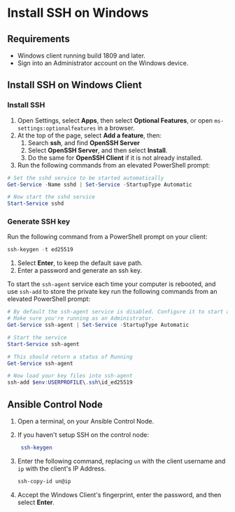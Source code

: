# Install SSH on Windows

## Requirements

- Windows client running build 1809 and later.
- Sign into an Administrator account on the Windows device.

## Install SSH on Windows Client

### Install SSH

1. Open Settings, select **Apps**, then select **Optional Features**, or open `ms-settings:optionalfeatures` in a browser.
1. At the top of the page, select **Add a feature**, then:
   1. Search **ssh**, and find **OpenSSH Server**
   1. Select **OpenSSH Server**, and then select **Install**.
   1. Do the same for **OpenSSH Client** if it is not already installed.
1. Run the following commands from an elevated PowerShell prompt:

```powershell
# Set the sshd service to be started automatically
Get-Service -Name sshd | Set-Service -StartupType Automatic

# Now start the sshd service
Start-Service sshd
```

### Generate SSH key

Run the following command from a PowerShell prompt on your client:

```powershell
ssh-keygen -t ed25519
```

1. Select **Enter**, to keep the default save path.
1. Enter a password and generate an ssh key.

To start the `ssh-agent` service each time your computer is rebooted, and use `ssh-add` to store the private key run the following commands from an elevated PowerShell prompt:

```powershell
# By default the ssh-agent service is disabled. Configure it to start automatically.
# Make sure you're running as an Administrator.
Get-Service ssh-agent | Set-Service -StartupType Automatic

# Start the service
Start-Service ssh-agent

# This should return a status of Running
Get-Service ssh-agent

# Now load your key files into ssh-agent
ssh-add $env:USERPROFILE\.ssh\id_ed25519
```

## Ansible Control Node

1. Open a terminal, on your Ansible Control Node.
1. If you haven't setup SSH on the control node:

   ```bash
    ssh-keygen
    ```

1. Enter the following command, replacing `un` with the client username and `ip` with the client's IP Address.

   ```bash
   ssh-copy-id un@ip 
   ```

1. Accept the Windows Client's fingerprint, enter the password, and then select **Enter**.